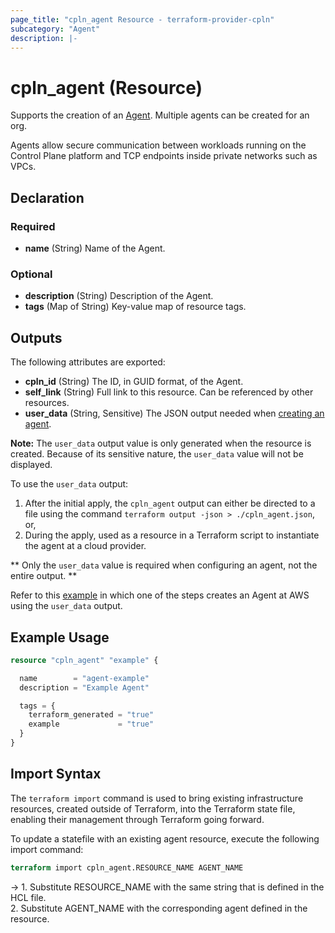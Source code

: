```yaml
---
page_title: "cpln_agent Resource - terraform-provider-cpln"
subcategory: "Agent"
description: |-
---
```


# cpln_agent (Resource)

Supports the creation of an [Agent](https://docs.controlplane.com/reference/agent). Multiple agents can be created for an org.

Agents allow secure communication between workloads running on the Control Plane platform and TCP endpoints inside private networks such as VPCs.

## Declaration

### Required

- **name** (String) Name of the Agent.

### Optional

- **description** (String) Description of the Agent.
- **tags** (Map of String) Key-value map of resource tags.

## Outputs

The following attributes are exported:

- **cpln_id** (String) The ID, in GUID format, of the Agent.
- **self_link** (String) Full link to this resource. Can be referenced by other resources.
- **user_data** (String, Sensitive) The JSON output needed when [creating an agent](https://docs.controlplane.com/guides/agent).

**Note:** The `user_data` output value is only generated when the resource is created. Because of its sensitive nature, the `user_data` value will not be displayed.

To use the `user_data` output:

1. After the initial apply, the `cpln_agent` output can either be directed to a file using the command `terraform output -json > ./cpln_agent.json`, or,
2. During the apply, used as a resource in a Terraform script to instantiate the agent at a cloud provider.

** Only the `user_data` value is required when configuring an agent, not the entire output. **

Refer to this [example](https://github.com/controlplane-com/examples/blob/main/terraform/poc/example-postgres/main.tf) in which
one of the steps creates an Agent at AWS using the `user_data` output.

## Example Usage

```terraform
resource "cpln_agent" "example" {

  name        = "agent-example"
  description = "Example Agent"

  tags = {
    terraform_generated = "true"
    example             = "true"
  }
}
```

## Import Syntax

The `terraform import` command is used to bring existing infrastructure resources, created outside of Terraform, into the Terraform state file, enabling their management through Terraform going forward.

To update a statefile with an existing agent resource, execute the following import command:

```terraform
terraform import cpln_agent.RESOURCE_NAME AGENT_NAME
```

-> 1. Substitute RESOURCE_NAME with the same string that is defined in the HCL file.<br/>2. Substitute AGENT_NAME with the corresponding agent defined in the resource.
